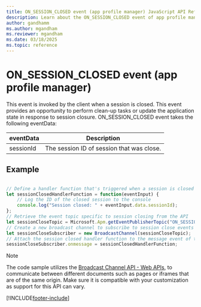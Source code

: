 ```yaml
---
title: ON_SESSION_CLOSED event (app profile manager) JavaScript API Reference
description: Learn about the ON_SESSION_CLOSED event of app profile manager in Copilot Service workspace.
author: gandhamm
ms.author: mgandham
ms.reviewer: mgandham
ms.date: 03/18/2025
ms.topic: reference
---
```


# ON_SESSION_CLOSED event (app profile manager)


This event is invoked by the client when a session is closed. This event provides an opportunity to perform clean-up tasks or update the application state in response to session closure. ON_SESSION_CLOSED event takes the following eventData:
 


| eventData            | Description  | 
|------------------|----------|
|sessionId         | The session ID of session that was close.  | 



## Example


```JavaScript

// Define a handler function that's triggered when a session is closed
let sessionClosedHandlerFunction = function(eventInput) {
    // Log the ID of the closed session to the console
    console.log("Session closed: " + eventInput.data.sessionId);
};
// Retrieve the event topic specific to session closing from the API
let sessionCloseTopic = Microsoft.Apm.getEventPublisherTopic("ON_SESSION_CLOSED");
// Create a new broadcast channel to subscribe to session close events
let sessionCloseSubscriber = new BroadcastChannel(sessionCloseTopic);
// Attach the session closed handler function to the message event of the subscriber
sessionCloseSubscriber.onmessage = sessionClosedHandlerFunction;

```

> [!NOTE]
> The code sample utilizes the [Broadcast Channel API - Web APIs](https://developer.mozilla.org/en-US/docs/Web/API/Broadcast_Channel_API), to communicate between different documents such as pages or iframes that are of the same origin. Make sure it is compatible with your customization as support for this API can vary.


[!INCLUDE[footer-include](../../../../includes/footer-banner.md)]